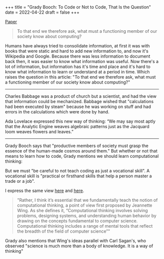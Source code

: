 +++
title = "Grady Booch: To Code or Not to Code, That Is the Question"
date = 2022-04-22
draft = false
+++

[Paper](https://www.computer.org/publications/tech-news/on-computing/to-code-or-not-to-code-that-Is-the-question)
> To that end we therefore ask, what must a functioning member of our society know about computing?

Humans have always tried to consolidate information, at first it was with books that were static and hard to add new information to, and now it's Wikipedia and Google. Because there was less information to document back then, it was easier to know what information was useful. Now there's a lot of information, but information has it's time and place and it's hard to know what information to learn or understand at a period in time. Which raises the question in this article: "To that end we therefore ask, what must a functioning member of our society know about computing?"

--- 

Charles Babbage was a product of church but a scientist, and had the view that information could be mechanized. Babbage wished that "calculations had been executed by steam" because he was working on stuff and had errors in the calculations which were done by hand.

Ada Lovelace expressed this new way of thinking: “We may say most aptly that the Analytic Engine weaves algebraic patterns just as the Jacquard loom weaves flowers and leaves.”

---
Grady Booch says that "productive members of society must grasp the essence of the human-made cosmos around them." But whether or not that means to learn how to code, Grady mentions we should learn computational thinking: 

But we must "be careful to not teach coding as just a vocational skill". A vocational skill is "practical or firsthand skills that help a person master a trade or a job".

I express the same view [here](@/blog/compsci/cs-edu.md) and [here](@/blog/compsci/computers.md).

> "Rather, I think it’s essential that we fundamentally teach the notion of computational thinking, a point of view first proposed by Jeannette Wing. As she defines it, “Computational thinking involves solving problems, designing systems, and understanding human behavior by drawing on the concepts fundamental to computer science. Computational thinking includes a range of mental tools that reflect the breadth of the field of computer science”"

Grady also mentions that Wing's ideas parallel with Carl Sagan's, who observed "science is much more than a body of knowledge. It is a way of thinking"
